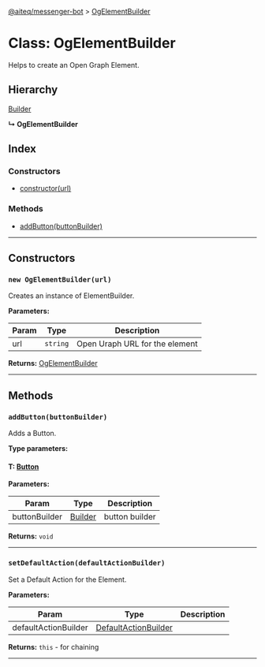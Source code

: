 [@aiteq/messenger-bot](../README.md) > [OgElementBuilder](../classes/ogelementbuilder.md)

# Class: OgElementBuilder

Helps to create an Open Graph Element.

## Hierarchy

[Builder](builder.md)

**↳ OgElementBuilder**

## Index

### Constructors

* [constructor(url)](ogelementbuilder.md#constructor)

### Methods

* [addButton(buttonBuilder)](ogelementbuilder.md#addbutton)

---

## Constructors

<a id="constructor"></a>
### `new OgElementBuilder(url)`

Creates an instance of ElementBuilder.

**Parameters:**

| Param | Type | Description |
| ------ | ------ | ------ |
| url | `string`   | Open Uraph URL for the element |

**Returns:** [OgElementBuilder](ogelementbuilder.md)

---

## Methods

<a id="addbutton"></a>
###  `addButton(buttonBuilder)`

Adds a Button.

**Type parameters:**

#### T: [Button](../modules/send.md#button)

**Parameters:**

| Param | Type | Description |
| ------ | ------ | ------ |
| buttonBuilder | [Builder](builder.md) | button builder |

**Returns:** `void`
___

<a id="setdefaultaction"></a>
###  `setDefaultAction(defaultActionBuilder)`

Set a Default Action for the Element.

**Parameters:**

| Param | Type | Description |
| ------ | ------ | ------ |
| defaultActionBuilder | [DefaultActionBuilder](defaultactionbuilder.md) |  |

**Returns:** `this` - for chaining
___

